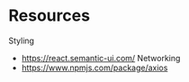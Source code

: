 # Resources
Styling
- https://react.semantic-ui.com/
Networking
- https://www.npmjs.com/package/axios